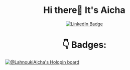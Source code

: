 <h1><center>Hi there👋 It's Aicha</center></h1>

<div id="badges" align="center"> 
  <a href="www.linkedin.com/in/aichalahnouki">
    <img src="https://img.shields.io/badge/LinkedIn-blue?style=for-the-badge&logo=linkedin&logoColor=white" alt="LinkedIn Badge"/>
  </a>
</div>

<h1><center>👇 Badges:</center></h1>

[![@LahnoukiAicha's Holopin board](https://holopin.me/lahnoukiaicha)](https://holopin.io/@lahnoukiaicha)
